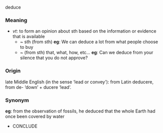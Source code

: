 deduce
### Meaning
+ _vt_: to form an opinion about sth based on the information or evidence that is available
	+  ~ sth (from sth) __eg__: We can deduce a lot from what people choose to buy
	+  ~ (from sth) that, what, how, etc… __eg__: Can we deduce from your silence that you do not approve?

### Origin

late Middle English (in the sense ‘lead or convey’): from Latin deducere, from de- ‘down’ + ducere ‘lead’.

### Synonym

__eg__: from the observation of fossils, he deduced that the whole Earth had once been covered by water

+ CONCLUDE


